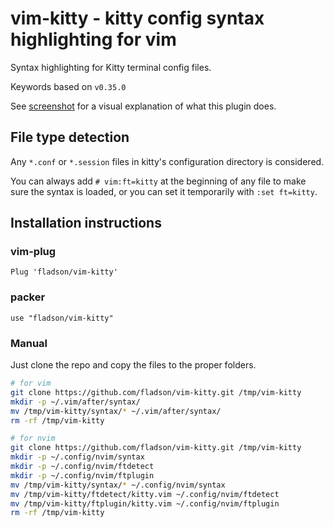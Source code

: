 # vim-kitty - kitty config syntax highlighting for vim

Syntax highlighting for Kitty terminal config files.

Keywords based on `v0.35.0`

See [screenshot](https://github.com/fladson/vim-kitty/wiki) for a visual explanation of what this plugin does.

## File type detection

Any `*.conf` or `*.session` files in kitty's configuration directory is considered.

You can always add `# vim:ft=kitty` at the beginning of any file to make sure
the syntax is loaded, or you can set it temporarily with `:set ft=kitty`.

## Installation instructions

### vim-plug

```vim
Plug 'fladson/vim-kitty'
```

### packer

```vim
use "fladson/vim-kitty"
```

### Manual

Just clone the repo and copy the files to the proper folders.

```sh
# for vim
git clone https://github.com/fladson/vim-kitty.git /tmp/vim-kitty
mkdir -p ~/.vim/after/syntax/
mv /tmp/vim-kitty/syntax/* ~/.vim/after/syntax/
rm -rf /tmp/vim-kitty
```

```sh
# for nvim
git clone https://github.com/fladson/vim-kitty.git /tmp/vim-kitty
mkdir -p ~/.config/nvim/syntax
mkdir -p ~/.config/nvim/ftdetect
mkdir -p ~/.config/nvim/ftplugin
mv /tmp/vim-kitty/syntax/* ~/.config/nvim/syntax
mv /tmp/vim-kitty/ftdetect/kitty.vim ~/.config/nvim/ftdetect
mv /tmp/vim-kitty/ftplugin/kitty.vim ~/.config/nvim/ftplugin
rm -rf /tmp/vim-kitty
```
